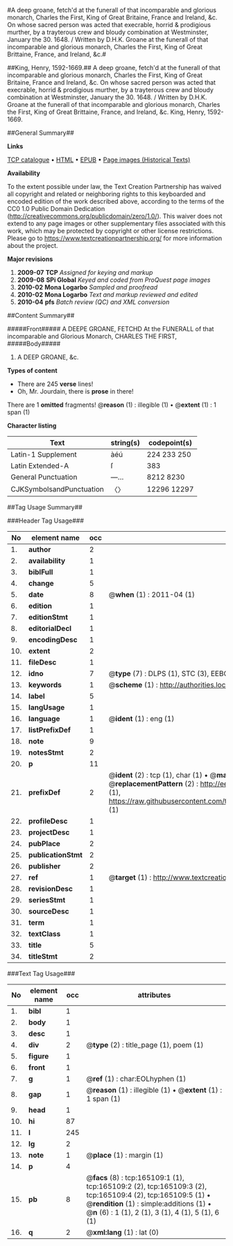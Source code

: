 #A deep groane, fetch'd at the funerall of that incomparable and glorious monarch, Charles the First, King of Great Britaine, France and Ireland, &c. On whose sacred person was acted that execrable, horrid & prodigious murther, by a trayterous crew and bloudy combination at Westminster, January the 30. 1648. / Written by D.H.K. Groane at the funerall of that incomparable and glorious monarch, Charles the First, King of Great Brittaine, France, and Ireland, &c.#

##King, Henry, 1592-1669.##
A deep groane, fetch'd at the funerall of that incomparable and glorious monarch, Charles the First, King of Great Britaine, France and Ireland, &c. On whose sacred person was acted that execrable, horrid & prodigious murther, by a trayterous crew and bloudy combination at Westminster, January the 30. 1648. / Written by D.H.K.
Groane at the funerall of that incomparable and glorious monarch, Charles the First, King of Great Brittaine, France, and Ireland, &c.
King, Henry, 1592-1669.

##General Summary##

**Links**

[TCP catalogue](http://www.ota.ox.ac.uk/tcp/)  • 
[HTML](http://tei.it.ox.ac.uk/tcp/Texts-HTML/free/A87/A87753.html)  • 
[EPUB](http://tei.it.ox.ac.uk/tcp/Texts-EPUB/free/A87/A87753.epub) • 
[Page images (Historical Texts)](https://historicaltexts.jisc.ac.uk/eebo-99862868e)

**Availability**

To the extent possible under law, the Text Creation Partnership has waived all copyright and related or neighboring rights to this keyboarded and encoded edition of the work described above, according to the terms of the CC0 1.0 Public Domain Dedication (http://creativecommons.org/publicdomain/zero/1.0/). This waiver does not extend to any page images or other supplementary files associated with this work, which may be protected by copyright or other license restrictions. Please go to https://www.textcreationpartnership.org/ for more information about the project.

**Major revisions**

1. __2009-07__ __TCP__ *Assigned for keying and markup*
1. __2009-08__ __SPi Global__ *Keyed and coded from ProQuest page images*
1. __2010-02__ __Mona Logarbo__ *Sampled and proofread*
1. __2010-02__ __Mona Logarbo__ *Text and markup reviewed and edited*
1. __2010-04__ __pfs__ *Batch review (QC) and XML conversion*

##Content Summary##

#####Front#####
A DEEPE GROANE, FETCHD At the FUNERALL of that incomparable and Glorious Monarch, CHARLES THE FIRST,
#####Body#####

1. A DEEP GROANE, &c.

**Types of content**

  * There are 245 **verse** lines!
  * Oh, Mr. Jourdain, there is **prose** in there!

There are 1 **omitted** fragments! 
 @__reason__ (1) : illegible (1)  •  @__extent__ (1) : 1 span (1)

**Character listing**


|Text|string(s)|codepoint(s)|
|---|---|---|
|Latin-1 Supplement|àéú|224 233 250|
|Latin Extended-A|ſ|383|
|General Punctuation|—…|8212 8230|
|CJKSymbolsandPunctuation|〈〉|12296 12297|

##Tag Usage Summary##

###Header Tag Usage###

|No|element name|occ|attributes|
|---|---|---|---|
|1.|__author__|2||
|2.|__availability__|1||
|3.|__biblFull__|1||
|4.|__change__|5||
|5.|__date__|8| @__when__ (1) : 2011-04 (1)|
|6.|__edition__|1||
|7.|__editionStmt__|1||
|8.|__editorialDecl__|1||
|9.|__encodingDesc__|1||
|10.|__extent__|2||
|11.|__fileDesc__|1||
|12.|__idno__|7| @__type__ (7) : DLPS (1), STC (3), EEBO-CITATION (1), PROQUEST (1), VID (1)|
|13.|__keywords__|1| @__scheme__ (1) : http://authorities.loc.gov/ (1)|
|14.|__label__|5||
|15.|__langUsage__|1||
|16.|__language__|1| @__ident__ (1) : eng (1)|
|17.|__listPrefixDef__|1||
|18.|__note__|9||
|19.|__notesStmt__|2||
|20.|__p__|11||
|21.|__prefixDef__|2| @__ident__ (2) : tcp (1), char (1)  •  @__matchPattern__ (2) : ([0-9\-]+):([0-9IVX]+) (1), (.+) (1)  •  @__replacementPattern__ (2) : http://eebo.chadwyck.com/downloadtiff?vid=$1&page=$2 (1), https://raw.githubusercontent.com/textcreationpartnership/Texts/master/tcpchars.xml#$1 (1)|
|22.|__profileDesc__|1||
|23.|__projectDesc__|1||
|24.|__pubPlace__|2||
|25.|__publicationStmt__|2||
|26.|__publisher__|2||
|27.|__ref__|1| @__target__ (1) : http://www.textcreationpartnership.org/docs/. (1)|
|28.|__revisionDesc__|1||
|29.|__seriesStmt__|1||
|30.|__sourceDesc__|1||
|31.|__term__|1||
|32.|__textClass__|1||
|33.|__title__|5||
|34.|__titleStmt__|2||


###Text Tag Usage###

|No|element name|occ|attributes|
|---|---|---|---|
|1.|__bibl__|1||
|2.|__body__|1||
|3.|__desc__|1||
|4.|__div__|2| @__type__ (2) : title_page (1), poem (1)|
|5.|__figure__|1||
|6.|__front__|1||
|7.|__g__|1| @__ref__ (1) : char:EOLhyphen (1)|
|8.|__gap__|1| @__reason__ (1) : illegible (1)  •  @__extent__ (1) : 1 span (1)|
|9.|__head__|1||
|10.|__hi__|87||
|11.|__l__|245||
|12.|__lg__|2||
|13.|__note__|1| @__place__ (1) : margin (1)|
|14.|__p__|4||
|15.|__pb__|8| @__facs__ (8) : tcp:165109:1 (1), tcp:165109:2 (2), tcp:165109:3 (2), tcp:165109:4 (2), tcp:165109:5 (1)  •  @__rendition__ (1) : simple:additions (1)  •  @__n__ (6) : 1 (1), 2 (1), 3 (1), 4 (1), 5 (1), 6 (1)|
|16.|__q__|2| @__xml:lang__ (1) : lat (0)|
